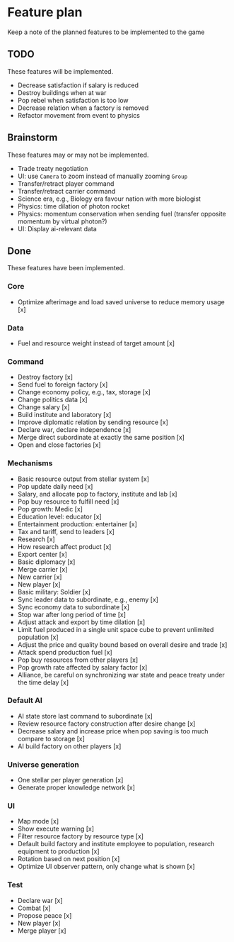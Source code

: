 # Feature plan

Keep a note of the planned features to be implemented to the game

## TODO

These features will be implemented.

* Decrease satisfaction if salary is reduced
* Destroy buildings when at war
* Pop rebel when satisfaction is too low
* Decrease relation when a factory is removed
* Refactor movement from event to physics

## Brainstorm

These features may or may not be implemented.

* Trade treaty negotiation
* UI: use `Camera` to zoom instead of manually zooming `Group`
* Transfer/retract player command
* Transfer/retract carrier command
* Science era, e.g., Biology era favour nation with more biologist
* Physics: time dilation of photon rocket
* Physics: momentum conservation when sending fuel (transfer opposite momentum by virtual photon?)
* UI: Display ai-relevant data

## Done

These features have been implemented.

### Core

* Optimize afterimage and load saved universe to reduce memory usage [x]

### Data

* Fuel and resource weight instead of target amount [x]

### Command

* Destroy factory [x]
* Send fuel to foreign factory [x]
* Change economy policy, e.g., tax, storage [x]
* Change politics data [x]
* Change salary [x]
* Build institute and laboratory [x]
* Improve diplomatic relation by sending resource [x]
* Declare war, declare independence [x]
* Merge direct subordinate at exactly the same position [x]
* Open and close factories [x]

### Mechanisms

* Basic resource output from stellar system [x]
* Pop update daily need [x]
* Salary, and allocate pop to factory, institute and lab [x]
* Pop buy resource to fulfill need [x]
* Pop growth: Medic [x]
* Education level: educator [x]
* Entertainment production: entertainer [x]
* Tax and tariff, send to leaders [x]
* Research [x]
* How research affect product [x]
* Export center [x]
* Basic diplomacy [x]
* Merge carrier [x]
* New carrier [x]
* New player [x]
* Basic military: Soldier [x]
* Sync leader data to subordinate, e.g., enemy [x]
* Sync economy data to subordinate [x]
* Stop war after long period of time [x]
* Adjust attack and export by time dilation [x]
* Limit fuel produced in a single unit space cube to prevent unlimited population [x]
* Adjust the price and quality bound based on overall desire and trade [x]
* Attack spend production fuel [x]
* Pop buy resources from other players [x]
* Pop growth rate affected by salary factor [x]
* Alliance, be careful on synchronizing war state and peace treaty under the time delay [x]

### Default AI

* AI state store last command to subordinate [x]
* Review resource factory construction after desire change [x]
* Decrease salary and increase price when pop saving is too much compare to storage [x]
* AI build factory on other players [x]

### Universe generation

* One stellar per player generation [x]
* Generate proper knowledge network [x]

### UI

* Map mode [x]
* Show execute warning [x]
* Filter resource factory by resource type [x]
* Default build factory and institute employee to population, research equipment to production [x]
* Rotation based on next position [x]
* Optimize UI observer pattern, only change what is shown [x]

### Test

* Declare war [x]
* Combat [x]
* Propose peace [x]
* New player [x]
* Merge player [x]